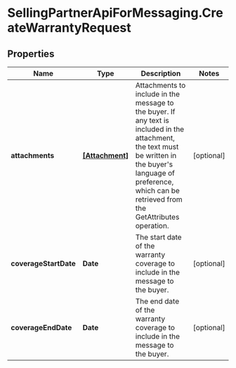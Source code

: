# SellingPartnerApiForMessaging.CreateWarrantyRequest

## Properties
Name | Type | Description | Notes
------------ | ------------- | ------------- | -------------
**attachments** | [**[Attachment]**](Attachment.md) | Attachments to include in the message to the buyer. If any text is included in the attachment, the text must be written in the buyer's language of preference, which can be retrieved from the GetAttributes operation. | [optional] 
**coverageStartDate** | **Date** | The start date of the warranty coverage to include in the message to the buyer. | [optional] 
**coverageEndDate** | **Date** | The end date of the warranty coverage to include in the message to the buyer. | [optional] 


